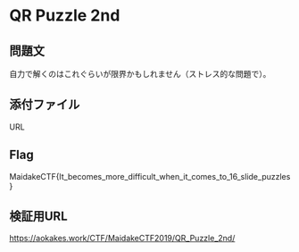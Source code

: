 # QR Puzzle 2nd

## 問題文
自力で解くのはこれぐらいが限界かもしれません（ストレス的な問題で）。

## 添付ファイル
URL

## Flag
MaidakeCTF{It_becomes_more_difficult_when_it_comes_to_16_slide_puzzles}

## 検証用URL
https://aokakes.work/CTF/MaidakeCTF2019/QR_Puzzle_2nd/
